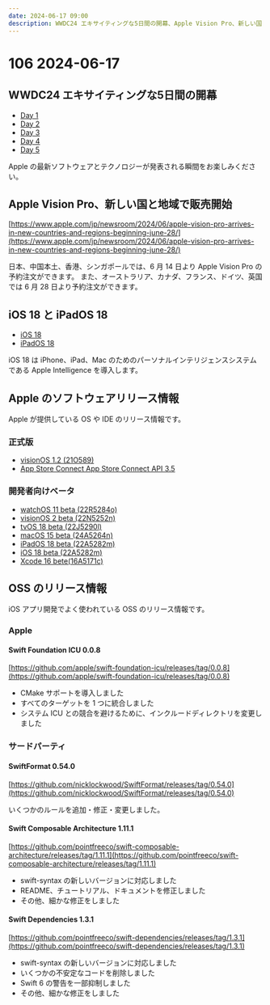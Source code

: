 ```yaml
---
date: 2024-06-17 09:00
description: WWDC24 エキサイティングな5日間の開幕、Apple Vision Pro、新しい国と地域で販売開始、iOS 18 と iPadOS 18、ほか
---
```

# 106 2024-06-17

## WWDC24 エキサイティングな5日間の開幕

- [Day 1](https://developer.apple.com/jp/news/?id=20mtt804)
- [Day 2](https://developer.apple.com/jp/news/?id=3dhu16d6)
- [Day 3](https://developer.apple.com/jp/news/?id=ro5xk7qg)
- [Day 4](https://developer.apple.com/jp/news/?id=rfucqnzd)
- [Day 5](https://developer.apple.com/jp/news/?id=tc8qyt2t)

Apple の最新ソフトウェアとテクノロジーが発表される瞬間をお楽しみください。

## Apple Vision Pro、新しい国と地域で販売開始

[https://www.apple.com/jp/newsroom/2024/06/apple-vision-pro-arrives-in-new-countries-and-regions-beginning-june-28/](https://www.apple.com/jp/newsroom/2024/06/apple-vision-pro-arrives-in-new-countries-and-regions-beginning-june-28/)

日本、中国本土、香港、シンガポールでは、6 月 14 日より Apple Vision Pro の予約注文ができます。
また、オーストラリア、カナダ、フランス、ドイツ、英国では 6 月 28 日より予約注文ができます。

## iOS 18 と iPadOS 18

- [iOS 18](https://www.apple.com/jp/newsroom/2024/06/ios-18-makes-iphone-more-personal-capable-and-intelligent-than-ever/)
- [iPadOS 18](https://www.apple.com/jp/newsroom/2024/06/ipados-18-introduces-powerful-intelligence-features-and-apps-for-apple-pencil/)

iOS 18 は iPhone、iPad、Mac のためのパーソナルインテリジェンスシステムである Apple Intelligence を導入します。

## Apple のソフトウェアリリース情報

Apple が提供している OS や IDE のリリース情報です。

### 正式版

- [visionOS 1.2 (21O589)](https://developer.apple.com/news/releases/?id=05202024a)
- [App Store Connect App Store Connect API 3.5](https://developer.apple.com/news/releases/?id=06112024j)

### 開発者向けベータ

- [watchOS 11 beta (22R5284o)](https://developer.apple.com/news/releases/?id=05202024b)
- [visionOS 2 beta (22N5252n)](https://developer.apple.com/news/releases/?id=05212024a)
- [tvOS 18 beta (22J5290l)](https://developer.apple.com/news/releases/?id=05132024a)
- [macOS 15 beta (24A5264n)](https://developer.apple.com/news/releases/?id=05202024b)
- [iPadOS 18 beta (22A5282m)](https://developer.apple.com/news/releases/?id=05212024a)
- [iOS 18 beta (22A5282m)](https://developer.apple.com/news/releases/?id=05202024a)
- [Xcode 16 bete(16A5171c)](https://developer.apple.com/news/releases/?id=05132024a)

## OSS のリリース情報

iOS アプリ開発でよく使われている OSS のリリース情報です。

### Apple

#### Swift Foundation ICU 0.0.8

[https://github.com/apple/swift-foundation-icu/releases/tag/0.0.8](https://github.com/apple/swift-foundation-icu/releases/tag/0.0.8)

- CMake サポートを導入しました
- すべてのターゲットを 1 つに統合しました
- システム ICU との競合を避けるために、インクルードディレクトリを変更しました

### サードパーティ

#### SwiftFormat 0.54.0

[https://github.com/nicklockwood/SwiftFormat/releases/tag/0.54.0](https://github.com/nicklockwood/SwiftFormat/releases/tag/0.54.0)

いくつかのルールを追加・修正・変更しました。

#### Swift Composable Architecture 1.11.1

[https://github.com/pointfreeco/swift-composable-architecture/releases/tag/1.11.1](https://github.com/pointfreeco/swift-composable-architecture/releases/tag/1.11.1)

- swift-syntax の新しいバージョンに対応しました
- README、チュートリアル、ドキュメントを修正しました
- その他、細かな修正をしました

#### Swift Dependencies 1.3.1

[https://github.com/pointfreeco/swift-dependencies/releases/tag/1.3.1](https://github.com/pointfreeco/swift-dependencies/releases/tag/1.3.1)

- swift-syntax の新しいバージョンに対応しました
- いくつかの不安定なコードを削除しました
- Swift 6 の警告を一部抑制しました
- その他、細かな修正をしました
